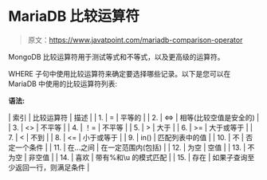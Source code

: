 # MariaDB 比较运算符

> 原文：<https://www.javatpoint.com/mariadb-comparison-operator>

MongoDB 比较运算符用于测试等式和不等式，以及更高级的运算符。

WHERE 子句中使用比较运算符来确定要选择哪些记录。以下是您可以在 MariaDB 中使用的比较运算符列表:

**语法:**

| 索引 | 比较运算符 | 描述 |
| 1. | = | 平等的 |
| 2. | <=> | 相等(比较空值是安全的) |
| 3. | <> | 不平等 |
| 4. | ！= | 不平等 |
| 5. | > | 大于 |
| 6. | >= | 大于或等于 |
| 7. | < | 不到 |
| 8. | <= | 小于或等于 |
| 9. | in() | 匹配列表中的值 |
| 10. | 不 | 否定一个条件 |
| 11. | 在...之间 | 在一定范围内(包括) |
| 12. | 为空 | 空值 |
| 13. | 不为空 | 非空值 |
| 14. | 喜欢 | 带有%和\u 的模式匹配 |
| 15. | 存在 | 如果子查询至少返回一行，则满足条件 |